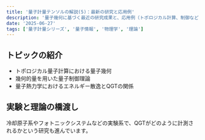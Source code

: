 ```yaml
---
title: '量子計量テンソルの解説(5)：最新の研究と応用例'
description: '量子幾何に基づく最近の研究成果と、応用例（トポロジカル計算、制御など）を紹介する。'
date: '2025-06-27'
tags: ['量子計量シリーズ', '量子情報', '物理学', '理論']
---
```


## トピックの紹介
- トポロジカル量子計算における量子幾何
- 幾何的量を用いた量子制御理論
- 量子熱力学におけるエネルギー散逸とQGTの関係

## 実験と理論の橋渡し
冷却原子系やフォトニックシステムなどの実験系で、QGTがどのように計測されるかという研究も進んでいます。

